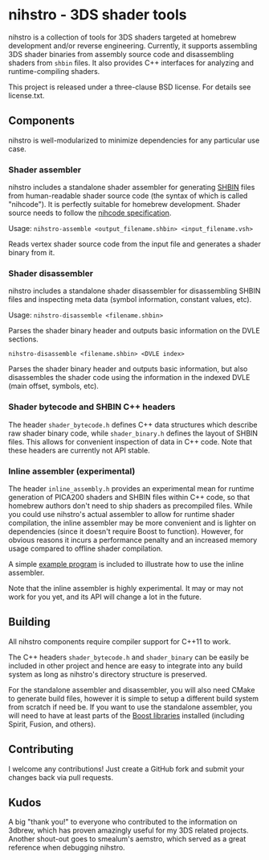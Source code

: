 # nihstro - 3DS shader tools

nihstro is a collection of tools for 3DS shaders targeted at homebrew development and/or reverse engineering. Currently, it supports assembling 3DS shader binaries from assembly source code and disassembling shaders from `shbin` files. It also provides C++ interfaces for analyzing and runtime-compiling shaders.

This project is released under a three-clause BSD license. For details see license.txt.

## Components

nihstro is well-modularized to minimize dependencies for any particular use case.

### Shader assembler
nihstro includes a standalone shader assembler for generating [SHBIN](http://3dbrew.org/wiki/SHBIN) files from human-readable shader source code (the syntax of which is called "nihcode"). It is perfectly suitable for homebrew development. Shader source needs to follow the [nihcode specification](docs/nihcode_spec.md).

Usage:
`nihstro-assemble <output_filename.shbin> <input_filename.vsh>`

Reads vertex shader source code from the input file and generates a shader binary from it.

### Shader disassembler

nihstro includes a standalone shader disassembler for disassembling SHBIN files and inspecting meta data (symbol information, constant values, etc).

Usage:
`nihstro-disassemble <filename.shbin>`

Parses the shader binary header and outputs basic information on the DVLE sections.

`nihstro-disassemble <filename.shbin> <DVLE index>`

Parses the shader binary header and outputs basic information, but also disassembles the shader code using the information in the indexed DVLE (main offset, symbols, etc).

### Shader bytecode and SHBIN C++ headers
The header `shader_bytecode.h` defines C++ data structures which describe raw shader binary code, while `shader_binary.h` defines the layout of SHBIN files. This allows for convenient inspection of data in C++ code. Note that these headers are currently not API stable.

### Inline assembler (experimental)
The header `inline_assembly.h` provides an experimental mean for runtime generation of PICA200 shaders and SHBIN files within C++ code, so that homebrew authors don't need to ship shaders as precompiled files. While you could use nihstro's actual assembler to allow for runtime shader compilation, the inline assembler may be more convenient and is lighter on dependencies (since it doesn't require Boost to function). However, for obvious reasons it incurs a performance penalty and an increased memory usage compared to offline shader compilation.

A simple [example program](examples/inline_assembler/simple) is included to illustrate how to use the inline assembler.

Note that the inline assembler is highly experimental. It may or may not work for you yet, and its API will change a lot in the future.

## Building
All nihstro components require compiler support for C++11 to work.

The C++ headers `shader_bytecode.h` and `shader_binary` can be easily be included in other project and hence are easy to integrate into any build system as long as nihstro's directory structure is preserved.

For the standalone assembler and disassembler, you will also need CMake to generate build files, however it is simple to setup a different build system from scratch if need be. If you want to use the standalone assembler, you will need to have at least parts of the [Boost libraries](http://www.boost.org/) installed (including Spirit, Fusion, and others).

## Contributing
I welcome any contributions! Just create a GitHub fork and submit your changes back via pull requests.

## Kudos
A big "thank you!" to everyone who contributed to the information on 3dbrew, which has proven amazingly useful for my 3DS related projects. Another shout-out goes to smealum's aemstro, which served as a great reference when debugging nihstro.
